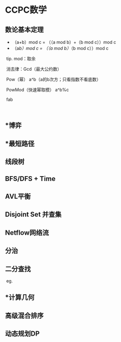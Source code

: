 # CCPC数学

## 数论基本定理

- （a+b）mod c = （（a mod b）+（b mod c））mod c
- （a*b）mod c = （（a mod b）*（b mod c））mod c

​		tip.	mod：取余

​	消去律：Gcd（最大公约数）

​	Pow（幂）	a^b（a的b次方；只看指数不看底数）

​	PowMod（快速幂取模）	a^b%c

​	fab

​	

## *博弈





## *最短路径





## 线段树







## BFS/DFS + Time







## AVL平衡







## Disjoint Set 并查集





## Netflow网络流







## 分治







## 二分查找

​	eg.	





## *计算几何





## 高级混合排序





## 动态规划DP